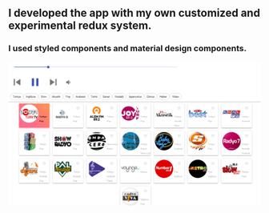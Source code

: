 ## I developed the app with my own customized and experimental redux system.

### I used styled components and material design components.

![Screenshot](https://github.com/nevzatalkan/radioapp/blob/master/enradyo.png)
